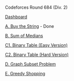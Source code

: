 #

Codeforces Round 684 (Div. 2)

[Dashboard](https://codeforces.com/contest/1440)

[A. Buy the String](https://codeforces.com/contest/1440/problem/A) - Done

[B. Sum of Medians](https://codeforces.com/contest/1440/problem/B)

[C1. Binary Table (Easy Version)](https://codeforces.com/contest/1440/problem/C1)

[C2. Binary Table (Hard Version)](https://codeforces.com/contest/1440/problem/C2)

[D. Graph Subset Problem](https://codeforces.com/contest/1440/problem/D)

[E. Greedy Shopping](https://codeforces.com/contest/1440/problem/E)
